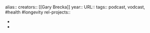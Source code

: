 alias::
creators:: [[Gary Brecka]] 
year::
URL:: 
tags:: podcast, vodcast, #health #longevity 
rel-projects::

-
-